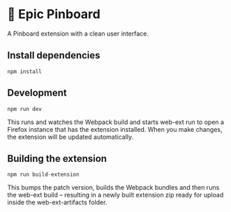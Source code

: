 # 📌 Epic Pinboard

A Pinboard extension with a clean user interface.

## Install dependencies

    npm install

## Development

    npm run dev

This runs and watches the Webpack build and starts web-ext run to open a Firefox instance that has the extension installed. When you make changes, the extension will be updated automatically.

## Building the extension

    npm run build-extension

This bumps the patch version, builds the Webpack bundles and then runs the web-ext build – resulting in a newly built extension zip ready for upload inside the web-ext-artifacts folder.
